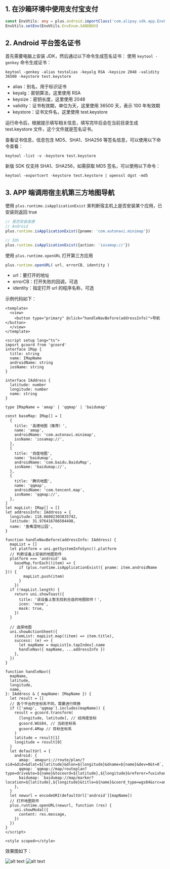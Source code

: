 ## 1. 在沙箱环境中使用支付宝支付

```ts
const EnvUtils: any = plus.android.importClass('com.alipay.sdk.app.EnvUtils')
EnvUtils.setEnv(EnvUtils.EnvEnum.SANDBOX)
```

## 2. Android 平台签名证书

首先需要电脑上安装 JDK，然后通过以下命令生成签名证书：
使用 `keytool -genkey` 命令生成证书：

```shell
keytool -genkey -alias testalias -keyalg RSA -keysize 2048 -validity 36500 -keystore test.keystore
```

- alias：别名，用于标识证书
- keyalg：密钥算法，这里使用 RSA
- keysize：密钥长度，这里使用 2048
- validity：证书有效期，单位为天，这里使用 36500 天，表示 100 年有效期
- keystore：证书文件名，这里使用 test.keystore

运行命令后，根据提示填写相关信息，填写完毕后会在当前目录生成 test.keystore 文件，这个文件就是签名证书。

查看证书信息，信息包含 MD5、SHA1、SHA256 等签名信息，可以使用以下命令查看：

```shell
keytool -list -v -keystore test.keystore  
```

新版 SDK 仅支持 SHA1、SHA256，如需获取 MD5 签名，可以使用以下命令：

```shell
keytool -exportcert -keystore test.keystore | openssl dgst -md5
```

## 3. APP 端调用宿主机第三方地图导航

使用 `plus.runtime.isApplicationExist` 来判断宿主机上是否安装某个应用，已安装则返回 true

```ts
// 是否安装高德
// Android
plus.runtime.isApplicationExist({pname: 'com.autonavi.minimap'})

// IOS
plus.runtime.isApplicationExist({action: 'iosamap://'})
```

使用 `plus.runtime.openURL` 打开第三方应用

```ts
plus.runtime.openURL( url, errorCB, identity )
```

- url：要打开的地址
- errorCB：打开失败的回调，可选
- identity：指定打开 url 的程序名称，可选

示例代码如下：

```vue
<template>
  <view>
    <button type="primary" @click="handleNavBefore(addressInfo)">导航</button>
  </view>
</template>

<script setup lang="ts">
import gcoord from 'gcoord'
interface IMap {
  title: string
  name: IMapName
  androidName: string
  iosName: string
}

interface IAddress {
  latitude: number
  longitude: number
  name: string
}

type IMapName = 'amap' | 'qqmap' | 'baidumap'

const baseMap: IMap[] = [
  {
    title: '高德地图（推荐）',
    name: 'amap',
    androidName: 'com.autonavi.minimap',
    iosName: 'iosamap://',
  },
  {
    title: '百度地图',
    name: 'baidumap',
    androidName: 'com.baidu.BaiduMap',
    iosName: 'baidumap://',
  },
  {
    title: '腾讯地图',
    name: 'qqmap',
    androidName: 'com.tencent.map',
    iosName: 'qqmap://',
  },
]
let mapList: IMap[] = []
let addressInfo: IAddress = {
  longitude: 118.66082303835742,
  latitude: 31.976416706504498,
  name: '鱼嘴湿地公园',
}

function handleNavBefore(addressInfo: IAddress) {
  mapList = []
  let platform = uni.getSystemInfoSync().platform
  // 判断设备上安装的地图软件
  platform === 'android' &&
    baseMap.forEach((item) => {
      if (plus.runtime.isApplicationExist({ pname: item.androidName })) {
        mapList.push(item)
      }
    })
  if (!mapList.length) {
    return uni.showToast({
      title: '该设备上暂无找到合适的地图软件！',
      icon: 'none',
      mask: true,
    })
  }

  // 选择地图
  uni.showActionSheet({
    itemList: mapList.map((item) => item.title),
    success: (e) => {
      let mapName = mapList[e.tapIndex].name
      handleNav({ mapName, ...addressInfo })
    },
  })
}

function handleNav({
  mapName,
  latitude,
  longitude,
  name,
}: IAddress & { mapName: IMapName }) {
  let result = []
  // 各个平台的坐标系不同，需要进行转换
  if (['amap', 'qqmap'].includes(mapName)) {
    result = gcoord.transform(
      [longitude, latitude], // 经纬度坐标
      gcoord.WGS84, // 当前坐标系
      gcoord.AMap // 目标坐标系
    )
    latitude = result[1]
    longitude = result[0]
  }
  let defaultUrl = {
    android: {
      amap: `amapuri://route/plan/?sid=&did=&dlat=${latitude}&dlon=${longitude}&dname=${name}&dev=0&t=0`,
      qqmap: `qqmap://map/routeplan?type=drive&to=${name}&tocoord=${latitude},${longitude}&referer=fuxishan_uni_client`,
      baidumap: `baidumap://map/marker?location=${latitude},${longitude}&title=${name}&coord_type=wgs84&src=andr.baidu.openAPIdemo`,
    },
  }
  let newurl = encodeURI(defaultUrl['android'][mapName])
  // 打开地图软件
  plus.runtime.openURL(newurl, function (res) {
    uni.showModal({
      content: res.message,
    })
  })
}
</script>

<style scoped></style>
```

效果图如下：

![alt text](/assets/uniapp/image-1.jpg)
![alt text](/assets/uniapp/image-2.jpg)
